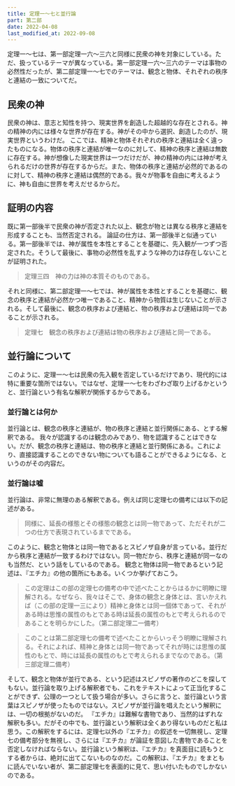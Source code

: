 ```yaml
---
title: 定理一～七と並行論
part: 第二部
date: 2022-04-08
last_modified_at: 2022-09-08
---
```


定理一～七は、第一部定理一六～三六と同様に民衆の神を対象にしている。ただ、扱っているテーマが異なっている。第一部定理一六～三六のテーマは事物の必然性だったが、第二部定理一～七でのテーマは、観念と物体、それぞれの秩序と連結の一致についてだ。

## 民衆の神

民衆の神は、意志と知性を持つ、現実世界を創造した超越的な存在とされる。神の精神の内には様々な世界が存在する。神がその中から選択、創造したのが、現実世界というわけだ。
ここでは、精神と物体それぞれの秩序と連結は全く違ったものになる。物体の秩序と連結が唯一なのに対して、精神の秩序と連結は無数に存在する。神が想像した現実世界は一つだけだが、神の精神の内には神が考えられるだけの世界が存在するからだ。また、物体の秩序と連結が必然的であるのに対して、精神の秩序と連結は偶然的である。我々が物事を自由に考えるように、神も自由に世界を考えだせるからだ。

## 証明の内容

既に第一部後半で民衆の神が否定された以上、観念が物とは異なる秩序と連結を形成することも、当然否定される。
論証の仕方は、第一部後半と似通っている。第一部後半では、神が属性を本性とすることを基礎に、先入観が一つずつ否定された。そうして最後に、事物の必然性を乱すような神の力は存在しないことが証明された。

>定理三四　神の力は神の本質そのものである。

それと同様に、第二部定理一～七では、神が属性を本性とすることを基礎に、観念の秩序と連結が必然かつ唯一であること、精神から物質は生じないことが示される。そして最後に、観念の秩序および連結と、物の秩序および連結は同一であることが示される。

>定理七　観念の秩序および連結は物の秩序および連結と同一である。

## 並行論について

このように、定理一～七は民衆の先入観を否定しているだけであり、現代的には特に重要な箇所ではない。ではなぜ、定理一～七をわざわざ取り上げるかというと、並行論という有名な解釈が関係するからである。

### 並行論とは何か

並行論とは、観念の秩序と連結が、物の秩序と連結と並行関係にある、とする解釈である。
我々が認識するのは観念のみであり、物を認識することはできない。だが、観念の秩序と連結は、物の秩序と連結と並行関係にある。これにより、直接認識することのできない物についても語ることができるようになる、というのがその内容だ。

### 並行論は嘘

並行論は、非常に無理のある解釈である。例えば同じ定理七の備考には以下の記述がある。

>同様に、延長の様態とその様態の観念とは同一物であって、ただそれが二つの仕方で表現されているまでである。

このように、観念と物体とは同一物であるとスピノザ自身が言っている。並行だから秩序と連結が一致するわけではない。同一物だから、秩序と連結が同一なのも当然だ、という話をしているのである。
観念と物体は同一物であるという記述は、『エチカ』の他の箇所にもある。いくつか挙げておこう。

>この定理はこの部の定理七の備考の中で述べたことからはるかに明瞭に理解される。なぜなら、我々はそこで、身体の観念と身体とは、言いかえれば（この部の定理一三により）精神と身体とは同一個体であって、それがある時は思惟の属性のもとである時は延長の属性のもとで考えられるのであることを明らかにした。（第二部定理二一備考）

>このことは第二部定理七の備考で述べたことからいっそう明瞭に理解される。それによれば、精神と身体とは同一物であってそれが時には思惟の属性のもとで、時には延長の属性のもとで考えられるまでなのである。（第三部定理二備考）

そして、観念と物体が並行である、という記述はスピノザの著作のどこを探してもない。並行論を取り上げる解釈者でも、これをテキストによって正当化することができず、公理の一つとして扱う場合が多い。さらに言うと、並行論という言葉はスピノザが使ったものではない。スピノザが並行論を唱えたという解釈には、一切の根拠がないのだ。
『エチカ』は難解な書物であり、当然的はずれな解釈も多い。だがその中でも、並行論という解釈は全くあり得ないものだと私は思う。この解釈をするには、定理七以外の『エチカ』の叙述を一切無視し、定理七の備考部分を無視し、さらには『エチカ』が論証を意図した書物であることを否定しなければならない。並行論という解釈は、『エチカ』を真面目に読もうとする者からは、絶対に出てこないものなのだ。この解釈は、『エチカ』をまともに読んでいない者が、第二部定理七を表面的に見て、思い付いたものでしかないのである。
